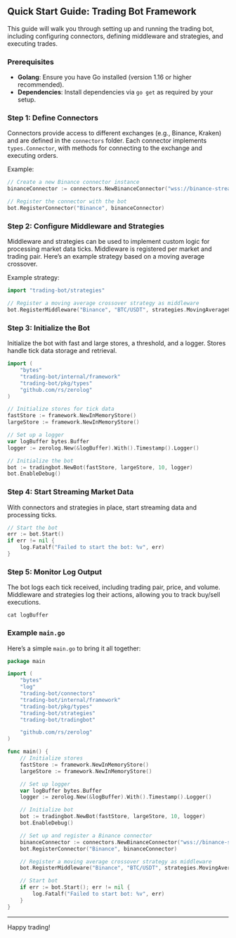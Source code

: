 ## Quick Start Guide: Trading Bot Framework

This guide will walk you through setting up and running the trading bot, including configuring connectors, defining middleware and strategies, and executing trades.

### Prerequisites

- **Golang**: Ensure you have Go installed (version 1.16 or higher recommended).
- **Dependencies**: Install dependencies via `go get` as required by your setup.

### Step 1: Define Connectors

Connectors provide access to different exchanges (e.g., Binance, Kraken) and are defined in the `connectors` folder. Each connector implements `types.Connector`, with methods for connecting to the exchange and executing orders.

Example:
```go
// Create a new Binance connector instance
binanceConnector := connectors.NewBinanceConnector("wss://binance-stream-url", "https://binance-api-url", "your-api-key")

// Register the connector with the bot
bot.RegisterConnector("Binance", binanceConnector)
```

### Step 2: Configure Middleware and Strategies

Middleware and strategies can be used to implement custom logic for processing market data ticks. Middleware is registered per market and trading pair. Here’s an example strategy based on a moving average crossover.

Example strategy:
```go
import "trading-bot/strategies"

// Register a moving average crossover strategy as middleware
bot.RegisterMiddleware("Binance", "BTC/USDT", strategies.MovingAverageCrossoverStrategy())
```

### Step 3: Initialize the Bot

Initialize the bot with fast and large stores, a threshold, and a logger. Stores handle tick data storage and retrieval.

```go
import (
    "bytes"
    "trading-bot/internal/framework"
    "trading-bot/pkg/types"
    "github.com/rs/zerolog"
)

// Initialize stores for tick data
fastStore := framework.NewInMemoryStore()
largeStore := framework.NewInMemoryStore()

// Set up a logger
var logBuffer bytes.Buffer
logger := zerolog.New(&logBuffer).With().Timestamp().Logger()

// Initialize the bot
bot := tradingbot.NewBot(fastStore, largeStore, 10, logger)
bot.EnableDebug()
```

### Step 4: Start Streaming Market Data

With connectors and strategies in place, start streaming data and processing ticks.

```go
// Start the bot
err := bot.Start()
if err != nil {
    log.Fatalf("Failed to start the bot: %v", err)
}
```

### Step 5: Monitor Log Output

The bot logs each tick received, including trading pair, price, and volume. Middleware and strategies log their actions, allowing you to track buy/sell executions.

```shell
cat logBuffer
```

### Example `main.go`

Here’s a simple `main.go` to bring it all together:

```go
package main

import (
    "bytes"
    "log"
    "trading-bot/connectors"
    "trading-bot/internal/framework"
    "trading-bot/pkg/types"
    "trading-bot/strategies"
    "trading-bot/tradingbot"

    "github.com/rs/zerolog"
)

func main() {
    // Initialize stores
    fastStore := framework.NewInMemoryStore()
    largeStore := framework.NewInMemoryStore()

    // Set up logger
    var logBuffer bytes.Buffer
    logger := zerolog.New(&logBuffer).With().Timestamp().Logger()

    // Initialize bot
    bot := tradingbot.NewBot(fastStore, largeStore, 10, logger)
    bot.EnableDebug()

    // Set up and register a Binance connector
    binanceConnector := connectors.NewBinanceConnector("wss://binance-stream-url", "https://binance-api-url", "your-api-key")
    bot.RegisterConnector("Binance", binanceConnector)

    // Register a moving average crossover strategy as middleware
    bot.RegisterMiddleware("Binance", "BTC/USDT", strategies.MovingAverageCrossoverStrategy())

    // Start bot
    if err := bot.Start(); err != nil {
        log.Fatalf("Failed to start bot: %v", err)
    }
}
```

---

Happy trading!